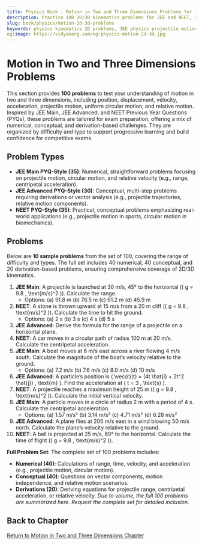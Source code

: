 ```yaml
---
title: Physics Book - Motion in Two and Three Dimensions Problems for JEE & NEET
description: Practice 100 2D/3D kinematics problems for JEE and NEET, inspired by JEE Main, JEE Advanced, and NEET PYQs, covering projectile motion, circular motion, and relative motion.
slug: book/physics/motion-2d-3d-problems
keywords: physics kinematics 2D problems, JEE physics projectile motion problems, NEET physics circular motion problems, relative motion physics
og:image: https://vidyamarg.com/og-physics-motion-2d-3d.jpg
---
```


# Motion in Two and Three Dimensions Problems

This section provides **100 problems** to test your understanding of motion in two and three dimensions, including position, displacement, velocity, acceleration, projectile motion, uniform circular motion, and relative motion. Inspired by JEE Main, JEE Advanced, and NEET Previous Year Questions (PYQs), these problems are tailored for exam preparation, offering a mix of numerical, conceptual, and derivation-based challenges. They are organized by difficulty and type to support progressive learning and build confidence for competitive exams.

## Problem Types
- **JEE Main PYQ-Style (35)**: Numerical, straightforward problems focusing on projectile motion, circular motion, and relative velocity (e.g., range, centripetal acceleration).
- **JEE Advanced PYQ-Style (30)**: Conceptual, multi-step problems requiring derivations or vector analysis (e.g., projectile trajectories, relative motion components).
- **NEET PYQ-Style (35)**: Practical, conceptual problems emphasizing real-world applications (e.g., projectile motion in sports, circular motion in biomechanics).

## Problems
Below are **10 sample problems** from the set of 100, covering the range of difficulty and types. The full set includes 40 numerical, 40 conceptual, and 20 derivation-based problems, ensuring comprehensive coverage of 2D/3D kinematics.

1. **JEE Main**: A projectile is launched at 30 m/s, 45° to the horizontal (\( g = 9.8 \, \text{m/s}^2 \)). Calculate the range.
   - Options: (a) 91.8 m (b) 76.5 m (c) 61.2 m (d) 45.9 m
2. **NEET**: A stone is thrown upward at 15 m/s from a 20 m cliff (\( g = 9.8 \, \text{m/s}^2 \)). Calculate the time to hit the ground.
   - Options: (a) 2 s (b) 3 s (c) 4 s (d) 5 s
3. **JEE Advanced**: Derive the formula for the range of a projectile on a horizontal plane.
4. **NEET**: A car moves in a circular path of radius 100 m at 20 m/s. Calculate the centripetal acceleration.
5. **JEE Main**: A boat moves at 6 m/s east across a river flowing 4 m/s south. Calculate the magnitude of the boat’s velocity relative to the ground.
   - Options: (a) 7.2 m/s (b) 7.6 m/s (c) 8.0 m/s (d) 10 m/s
6. **JEE Advanced**: A particle’s position is \( \vec{r}(t) = (4t \hat{i} + 2t^2 \hat{j}) \, \text{m} \). Find the acceleration at \( t = 3 \, \text{s} \).
7. **NEET**: A projectile reaches a maximum height of 25 m (\( g = 9.8 \, \text{m/s}^2 \)). Calculate the initial vertical velocity.
8. **JEE Main**: A particle moves in a circle of radius 2 m with a period of 4 s. Calculate the centripetal acceleration.
   - Options: (a) 1.57 m/s² (b) 3.14 m/s² (c) 4.71 m/s² (d) 6.28 m/s²
9. **JEE Advanced**: A plane flies at 200 m/s east in a wind blowing 50 m/s north. Calculate the plane’s velocity relative to the ground.
10. **NEET**: A ball is projected at 25 m/s, 60° to the horizontal. Calculate the time of flight (\( g = 9.8 \, \text{m/s}^2 \)).

**Full Problem Set**: The complete set of 100 problems includes:
- **Numerical (40)**: Calculations of range, time, velocity, and acceleration (e.g., projectile motion, circular motion).
- **Conceptual (40)**: Questions on vector components, motion independence, and relative motion scenarios.
- **Derivations (20)**: Deriving equations for projectile range, centripetal acceleration, or relative velocity.
*Due to volume, the full 100 problems are summarized here. Request the complete set for detailed inclusion.*

<!-- ## Solutions
Find detailed solutions to all 100 problems, with step-by-step explanations and JEE/NEET strategies.

[View Solutions](/books/physics/motion-2d-3d/solutions) -->

## Back to Chapter
[Return to Motion in Two and Three Dimensions Chapter](./index.md)